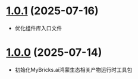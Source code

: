 # [1.0.1](https://github.com/mybricks/comlib-harmony-normal/commit/c57a3333803a6693fbf1cfc5cca88c2a5de9aec0) (2025-07-16)
- 优化组件库入口文件

# [1.0.0](https://github.com/mybricks/comlib-harmony-normal) (2025-07-14)
- 初始化MyBricks.ai鸿蒙生态相关产物运行时工具包






